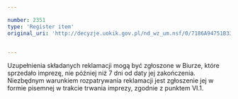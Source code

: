 ```yaml
---

number: 2351
type: 'Register item'
original_uri: 'http://decyzje.uokik.gov.pl/nd_wz_um.nsf/0/7186A94751B33A44C12578AF003323FE?OpenDocument'


---
```


Uzupełnienia składanych reklamacji mogą być zgłoszone w Biurze, które sprzedało imprezę, nie później niż 7 dni od daty jej zakończenia. Niezbędnym warunkiem rozpatrywania reklamacji jest zgłoszenie jej w formie pisemnej w trakcie trwania imprezy, zgodnie z punktem VI.1.
